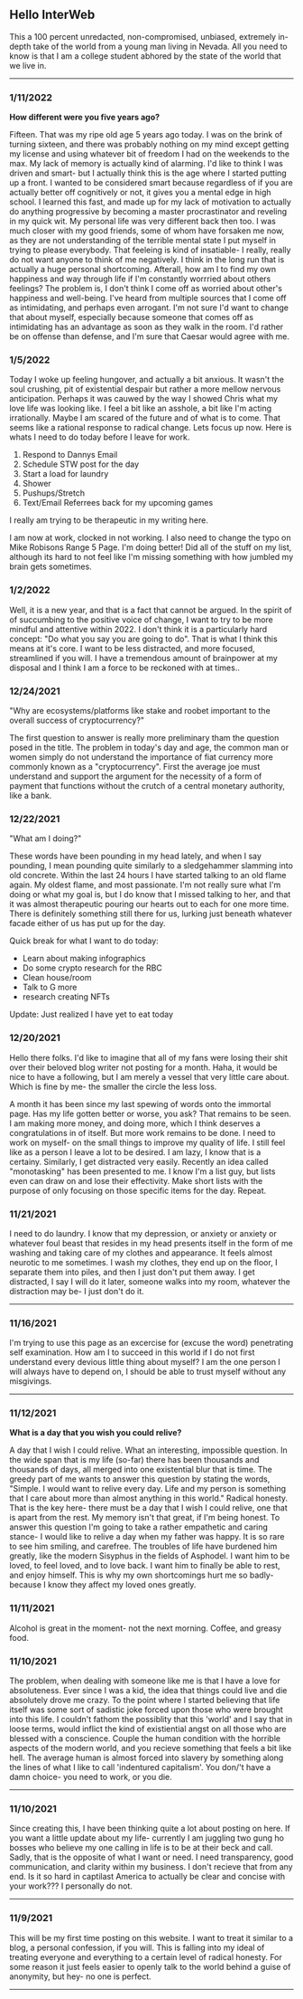 ## Hello InterWeb

This a 100 percent unredacted, non-compromised, unbiased, extremely in-depth take of the world from a young man living in Nevada. All you need to know is that I am a college student abhored by the state of the world that we live in. 

---
### 1/11/2022
**How different were you five years ago?** 

Fifteen. That was my ripe old age 5 years ago today. I was on the brink of turning sixteen, and there was probably nothing on my mind except getting my license and using whatever bit of freedom I had on the weekends to the max. My lack of memory is actually kind of alarming. I'd like to think I was driven and smart- but I actually think this is the age where I started putting up a front. I wanted to be considered smart because regardless of if you are actually better off cognitively or not, it gives you a mental edge in high school. I learned this fast, and made up for my lack of motivation to actually do anything progressive by becoming a master procrastinator and reveling in my quick wit. My personal life was very different back then too. I was much closer with my good friends, some of whom have forsaken me now, as they are not understanding of the terrible mental state I put myself in trying to please everybody. That feeleing is kind of insatiable- I really, really do not want anyone to think of me negatively. I think in the long run that is actually a huge personal shortcoming. Afterall, how am I to find my own happiness and way through life if I'm constantly worrried about others feelings? The problem is, I don't think I come off as worried about other's happiness and well-being. I've heard from multiple sources that I come off as intimidating, and perhaps even arrogant. I'm not sure I'd want to change that about myself, especially because someone that comes off as intimidating has an advantage as soon as they walk in the room. I'd rather be on offense than defense, and I'm sure that Caesar would agree with me. 

### 1/5/2022
Today I woke up feeling hungover, and actually a bit anxious. It wasn't the soul crushing, pit of existential despair but rather a more mellow nervous anticipation. Perhaps it was cauwed by the way I showed Chris what my love life was looking like. I feel a bit like an asshole, a bit like I'm acting irrationally. Maybe I am scared of the future and of what is to come. That seems like a rational response to radical change. Lets focus up now. Here is whats I need to do today before I leave for work. 

1. Respond to Dannys Email 
2. Schedule STW post for the day 
3. Start a load for laundry 
4. Shower 
5. Pushups/Stretch
6. Text/Email Referrees back for my upcoming games 

I really am trying to be therapeutic in my writing here. 

I am now at work, clocked in not working. I also need to change the typo on Mike Robisons Range 5 Page. I'm doing better! Did all of the stuff on my list, although its hard to not feel like I'm missing something with how jumbled my brain gets sometimes. 

### 1/2/2022
Well, it is a new year, and that is a fact that cannot be argued. In the spirit of of succumbing to the positive voice of change, I want to try to be more mindful and attentive within 2022. I don't think it is a particularly hard concept: "Do what you say you are going to do". That is what I think this means at it's core. I want to be less distracted, and more focused, streamlined if you will. I have a tremendous amount of brainpower at my disposal and I think I am a force to be reckoned with at times.. 
### 12/24/2021 
"Why are ecosystems/platforms like stake and roobet important to the overall success of cryptocurrency?"

The first question to answer is really more preliminary tham the question posed in the title. The problem in today's day and age, the common man or women simply do not understand the importance of fiat currency more commonly known as a "cryptocurrency". First the average joe must understand and support the argument for the necessity of a form of payment that functions without the crutch of a central monetary authority, like a bank.

### 12/22/2021
"What am I doing?"

These words have been pounding in my head lately, and when I say pounding, I mean pounding quite similarly to a sledgehammer slamming into old concrete. Within the last 24 hours I have started talking to an old flame again. My oldest flame, and most passionate. I'm not really sure what I'm doing or what my goal is, but I do know that I missed talking to her, and that it was almost therapeutic pouring our hearts out to each for one more time. There is definitely something still there for us, lurking just beneath whatever facade either of us has put up for the day. 

Quick break for what I want to do today: 
- Learn about making infographics 
- Do some crypto research for the RBC 
- Clean house/room
- Talk to G more 
- research creating NFTs

Update: Just realized I have yet to eat today 

### 12/20/2021

Hello there folks. I'd like to imagine that all of my fans were losing their shit over their beloved blog writer not posting for a month. Haha, it would be nice to have a following, but I am merely a vessel that very little care about. Which is fine by me- the smaller the circle the less loss. 

A month it has been since my last spewing of words onto the immortal page. Has my life gotten better or worse, you ask? That remains to be seen. I am making more money, and doing more, which I think deserves a congratulations in of itself. But more work remains to be done. I need to work on myself- on the small things to improve my quality of life. I still feel like as a person I leave a lot to be desired. I am lazy, I know that is a certainy. Similarly, I get distracted very easily. Recently an idea called "monotasking" has been presented to me. I know I'm a list guy, but lists even can draw on and lose their effectivity. Make short lists with the purpose of only focusing on those specific items for the day. Repeat.  

### 11/21/2021

I need to do laundry. I know that my depression, or anxiety or anxiety or whatever foul beast that resides in my head presents itself in the form of me washing and taking care of my clothes and appearance. It feels almost neurotic to me sometimes. I wash my clothes, they end up on the floor, I separate them into piles, and then I just don't put them away. I get distracted, I say I will do it later, someone walks into my room, whatever the distraction may be- I just don't do it. 

---

### 11/16/2021

I'm trying to use this page as an excercise for (excuse the word) penetrating self examination. How am I to succeed in this world if I do not first understand every devious little thing about myself? I am the one person I will always have to depend on, I should be able to trust myself without any misgivings. 

---

### 11/12/2021

**What is a day that you wish you could relive?**

A day that I wish I could relive. What an interesting, impossible question. In the wide span that is my life (so-far) there has been thousands and thousands of days, all merged into one existential blur that is time. The greedy part of me wants to answer this question by stating the words, "Simple. I would want to relive every day. Life and my person is something that I care about more than almost anything in this world." Radical honesty. That is the key here- there must be a day that I wish I could relive, one that is apart from the rest. My memory isn't that great, if I'm being honest. To answer this question I'm going to take a rather empathetic and caring stance- I would like to relive a day when my father was happy. It is so rare to see him smiling, and carefree. The troubles of life have burdened him greatly, like the modern Sisyphus in the fields of Asphodel. I want him to be loved, to feel loved, and to love back. I want him to finally be able to rest, and enjoy himself. This is why my own shortcomings hurt me so badly- because I know they affect my loved ones greatly. 

### 11/11/2021

Alcohol is great in the moment- not the next morning. Coffee, and greasy food. 

### 11/10/2021

The problem, when dealing with someone like me is that I have a love for absoluteness. Ever since I was a kid, the idea that things could live and die absolutely drove me crazy. To the point where I started believing that life itself was some sort of sadistic joke forced upon those who were brought into this life. I couldn't fathom the possiblity that this 'world' and I say that in loose terms, would inflict the kind of existiential angst on all those who are blessed with a conscience. Couple the human condition with the horrible aspects of the modern world, and you recieve something that feels a bit like hell. The average human is almost forced into slavery by something along the lines of what I like to call 'indentured capitalism'. You don/'t have a damn choice- you need to work, or you die. 

---

### 11/10/2021

Since creating this, I have been thinking quite a lot about posting on here. If you want a little update about my life- currently I am juggling two gung ho bosses who believe my one calling in life is to be at their beck and call. Sadly, that is the opposite of what I want or need. I need transparency, good communication, and clarity within my business. I don't recieve that from any end. Is it so hard in captilast America to actually be clear and concise with your work??? I personally do not. 

---

### 11/9/2021

This will be my first time posting on this website. I want to treat it similar to a blog, a personal confession, if you will. This is falling into my ideal of treating everyone and everything to a certain level of radical honesty. For some reason it just feels easier to openly talk to the world behind a guise of anonymity, but hey- no one is perfect. 

---
